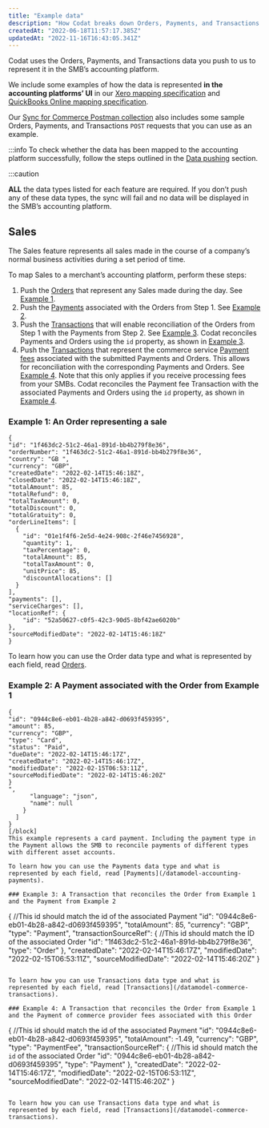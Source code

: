```yaml
---
title: "Example data"
description: "How Codat breaks down Orders, Payments, and Transactions data to represent it in the SMB’s accounting platform."
createdAt: "2022-06-18T11:57:17.385Z"
updatedAt: "2022-11-16T16:43:05.341Z"
---
```


Codat uses the Orders, Payments, and Transactions data you push to us to represent it in the SMB’s accounting platform.

We include some examples of how the data is represented **in the accounting platforms’ UI** in our [Xero mapping specification](/xero-mapping-specification) and [QuickBooks Online mapping specification](/qbo-mapping-specification).

Our [Sync for Commerce Postman collection](https://postman.codat.io/#166a0b48-9f98-47f6-91cd-0986a3de626f) also includes some sample Orders, Payments, and Transactions `POST` requests that you can use as an example.

:::info
To check whether the data has been mapped to the accounting platform successfully, follow the steps outlined in the [Data pushing](/sync-data-pushing) section.

:::caution

**ALL** the data types listed for each feature are required. If you don’t push any of these data types, the sync will fail and no data will be displayed in the SMB’s accounting platform.

## Sales

The Sales feature represents all sales made in the course of a company’s normal business activities during a set period of time.

To map Sales to a merchant’s accounting platform, perform these steps:

1. Push the [Orders](/datamodel-commerce-orders) that represent any Sales made during the day. See [Example 1](/functional-examples-of-data#example-1-an-order-representing-a-sale).
2. Push the [Payments](/datamodel-commerce-payments) associated with the Orders from Step 1. See [Example 2](/functional-examples-of-data#example-2-a-payment-associated-with-the-order-from-example-1).
3. Push the [Transactions](/datamodel-commerce-transactions) that will enable reconciliation of the Orders from Step 1 with the Payments from Step 2. See [Example 3](/functional-examples-of-data#example-3-a-transaction-that-reconciles-the-order-from-example-1-and-the-payment-from-example-2).
   Codat reconciles Payments and Orders using the `id` property, as shown in [Example 3](/functional-examples-of-data#example-3-a-transaction-that-reconciles-the-order-from-example-1-and-the-payment-from-example-2).
4. Push the [Transactions](/datamodel-commerce-transactions) that represent the commerce service [Payment fees](/xero-mapping-specification#payment-fees) associated with the submitted Payments and Orders. This allows for reconciliation with the corresponding Payments and Orders. See [Example 4](/functional-examples-of-data#example-4-a-transaction-that-reconciles-the-order-from-example-1-and-the-payment-of-commerce-provider-fees-associated-with-this-order).
   Note that this only applies if you receive processing fees from your SMBs.
   Codat reconciles the Payment fee Transaction with the associated Payments and Orders using the `id` property, as shown in [Example 4](/functional-examples-of-data#example-4-a-transaction-that-reconciles-the-order-from-example-1-and-the-payment-of-commerce-provider-fees-associated-with-this-order).

### Example 1: An Order representing a sale

```
{
"id": "1f463dc2-51c2-46a1-891d-bb4b279f8e36",
"orderNumber": "1f463dc2-51c2-46a1-891d-bb4b279f8e36",
"country": "GB ",
"currency": "GBP",
"createdDate": "2022-02-14T15:46:18Z",
"closedDate": "2022-02-14T15:46:18Z",
"totalAmount": 85,
"totalRefund": 0,
"totalTaxAmount": 0,
"totalDiscount": 0,
"totalGratuity": 0,
"orderLineItems": [
  {
    "id": "01e1f4f6-2e5d-4e24-908c-2f46e7456928",
    "quantity": 1,
    "taxPercentage": 0,
    "totalAmount": 85,
    "totalTaxAmount": 0,
    "unitPrice": 85,
    "discountAllocations": []
  }
],
"payments": [],
"serviceCharges": [],
"locationRef": {
    "id": "52a50627-c0f5-42c3-90d5-8bf42ae6020b"
},
"sourceModifiedDate": "2022-02-14T15:46:18Z"
}

```

To learn how you can use the Order data type and what is represented by each field, read [Orders](/datamodel-commerce-orders).

### Example 2: A Payment associated with the Order from Example 1

```
{
"id": "0944c8e6-eb01-4b28-a842-d0693f459395",
"amount": 85,
"currency": "GBP",
"type": "Card",
"status": "Paid",
"dueDate": "2022-02-14T15:46:17Z",
"createdDate": "2022-02-14T15:46:17Z",
"modifiedDate": "2022-02-15T06:53:11Z",
"sourceModifiedDate": "2022-02-14T15:46:20Z"
}
",
      "language": "json",
      "name": null
    }
  ]
}
[/block]
This example represents a card payment. Including the payment type in the Payment allows the SMB to reconcile payments of different types with different asset accounts.

To learn how you can use the Payments data type and what is represented by each field, read [Payments](/datamodel-accounting-payments).

### Example 3: A Transaction that reconciles the Order from Example 1 and the Payment from Example 2
```

{
//This id should match the id of the associated Payment
"id": "0944c8e6-eb01-4b28-a842-d0693f459395",
"totalAmount": 85,
"currency": "GBP",
"type": "Payment",
"transactionSourceRef": {
//This id should match the ID of the associated Order
"id": "1f463dc2-51c2-46a1-891d-bb4b279f8e36",
"type": "Order"
},
"createdDate": "2022-02-14T15:46:17Z",
"modifiedDate": "2022-02-15T06:53:11Z",
"sourceModifiedDate": "2022-02-14T15:46:20Z"
}

```

To learn how you can use Transactions data type and what is represented by each field, read [Transactions](/datamodel-commerce-transactions).

### Example 4: A Transaction that reconciles the Order from Example 1 and the Payment of commerce provider fees associated with this Order
```

{
//This id should match the id of the associated Payment
"id": "0944c8e6-eb01-4b28-a842-d0693f459395",
"totalAmount": -1.49,
"currency": "GBP",
"type": "PaymentFee",
"transactionSourceRef": {
//This id should match the `id` of the associated Order
"id": "0944c8e6-eb01-4b28-a842-d0693f459395",
"type": "Payment"
},
"createdDate": "2022-02-14T15:46:17Z",
"modifiedDate": "2022-02-15T06:53:11Z",
"sourceModifiedDate": "2022-02-14T15:46:20Z"
}

```

To learn how you can use Transactions data type and what is represented by each field, read [Transactions](/datamodel-commerce-transactions).
```
